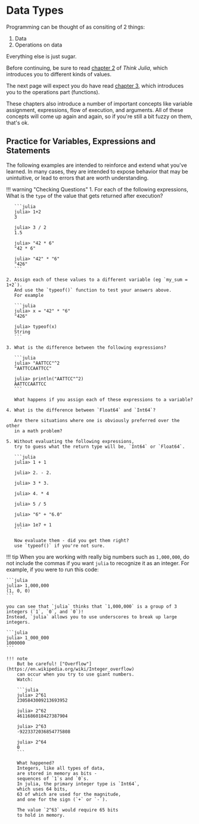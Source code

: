 # Data Types

Programming can be thought of as consiting of 2 things:

1. Data
2. Operations on data

Everything else is just sugar. 

Before continuing,
be sure to read [chapter 2](https://benlauwens.github.io/ThinkJulia.jl/latest/book.html#chap02) of _Think Julia_,
which introduces you to different kinds of values.

The next page will expect you do have read 
[chapter 3](https://benlauwens.github.io/ThinkJulia.jl/latest/book.html#chap03),
which introduces you to the operations part (functions).

These chapters also introduce a number of important concepts like
variable assignment, expressions, flow of execution, and arguments.
All of these concepts will come up again and again,
so if you're still a bit fuzzy on them,
that's ok.

## Practice for Variables, Expressions and Statements

The following examples are intended to reinforce and extend what you've learned.
In many cases, they are intended to expose behavior that may be unintuitive,
or lead to errors that are worth understanding.

!!! warning "Checking Questions"
    1. For each of the following expressions,
       What is the `type` of the value that gets returned after execution?
       
       ```julia
       julia> 1+2
       3

       julia> 3 / 2
       1.5

       julia> "42 * 6"
       "42 * 6"

       julia> "42" * "6"
       "426"
       ```
    
    2. Assign each of these values to a different variable (eg `my_sum = 1+2`).
       And use the `typeof()` function to test your answers above.
       For example   
       
       ```julia
       julia> x = "42" * "6"
       "426"   
       
       julia> typeof(x)
       String
       ```
    
    3. What is the difference between the following expressions?

       ```julia
       julia> "AATTCC"^2
       "AATTCCAATTCC"

       julia> println("AATTCC"^2)
       AATTCCAATTCC
       ```

       What happens if you assign each of these expressions to a variable?

    4. What is the difference between `Float64` and `Int64`?
       
       Are there situations where one is obviously preferred over the other
       in a math problem?

    5. Without evaluating the following expressions,
       try to guess what the return type will be, `Int64` or `Float64`.

       ```julia
       julia> 1 + 1

       julia> 2. - 2.

       julia> 3 * 3.

       julia> 4. * 4

       julia> 5 / 5

       julia> "6" + "6.0"

       julia> 1e7 + 1
       ```

       Now evaluate them - did you get them right?
       use `typeof()` if you're not sure.


!!! tip
    When you are working with really big numbers such as `1,000,000`, do not include the commas if you want `julia` to recognize it as an integer. For example, if you were to run this code:

    ```julia
    julia> 1,000,000
    (1, 0, 0)
    ```

    you can see that `julia` thinks that `1,000,000` is a group of 3 integers (`1`, `0`, and `0`)!
    Instead, `julia` allows you to use underscores to break up large integers.

    ```julia
    julia> 1_000_000
    1000000
    ```

    !!! note
        But be careful! ["Overflow"](https://en.wikipedia.org/wiki/Integer_overflow)
        can occur when you try to use giant numbers.
        Watch:

        ```julia
        julia> 2^61
        2305843009213693952

        julia> 2^62
        4611686018427387904

        julia> 2^63
        -9223372036854775808

        julia> 2^64
        0
        ```
        
        What happened?
        Integers, like all types of data,
        are stored in memory as bits -
        sequences of `1`s and `0`s.
        In julia, the primary integer type is `Int64`,
        which uses 64 bits,
        63 of which are used for the magnitude,
        and one for the sign (`+` or `-`).

        The value `2^63` would require 65 bits
        to hold in memory.

